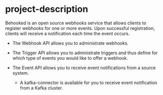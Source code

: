 # project-description
Behooked is an open source webhooks service that allows clients to register webhooks for one or more events. Upon successful registration, clients will receive a notification each time the event occurs. 

- The Webhook API allows you to administrate webhooks. 

- The Trigger API allows you to administrate triggers and thus define for which type of events you would like to offer a webhook.

- The Event API allows you to receive event notifications from a source system.

  - A kafka-connector is available for you to receive event notification from a Kafka cluster.


